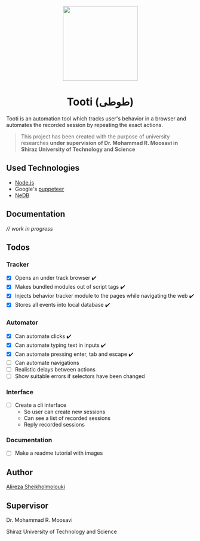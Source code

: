 <p align="center">
  <img src="https://user-images.githubusercontent.com/2771377/117469209-b4399980-af6a-11eb-89f8-d49dc06e688c.png" width="200">
  <h1 align="center">Tooti (طوطی)</h1>
</p>

Tooti is an automation tool which tracks user's behavior in a browser and automates the recorded session by repeating the exact actions.

> This project has been created with the purpose of university researches **under supervision of Dr. Mohammad R. Moosavi in Shiraz University of Technology and Science**

## Used Technologies

- [Node.js](https://nodejs.org/en/)
- Google's [puppeteer](https://developers.google.com/web/tools/puppeteer)
- [NeDB](https://github.com/louischatriot/nedb)

## Documentation

_// work in progress_

## Todos

### Tracker

- [x] Opens an under track browser ✔️
- [x] Makes bundled modules out of script tags ✔️
- [x] Injects behavior tracker module to the pages while navigating the web ✔️
- [x] Stores all events into local database ✔️

### Automator

- [x] Can automate clicks ✔️
- [x] Can automate typing text in inputs ✔️
- [x] Can automate pressing enter, tab and escape ✔️
- [ ] Can automate navigations
- [ ] Realistic delays between actions
- [ ] Show suitable errors if selectors have been changed

### Interface

- [ ] Create a cli interface
  - So user can create new sessions
  - Can see a list of recorded sessions
  - Reply recorded sessions

### Documentation

- [ ] Make a readme tutorial with images

## Author

[Alireza Sheikholmolouki](mailto:alireza.sheikholmolouki@gmail.com)

## Supervisor

Dr. Mohammad R. Moosavi

Shiraz University of Technology and Science
